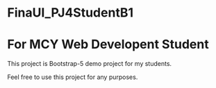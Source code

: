 # FinaUI_PJ4StudentB1

# For MCY Web Developent Student

This project is Bootstrap-5 demo project for my students.
 
Feel free to use this project for any purposes.
